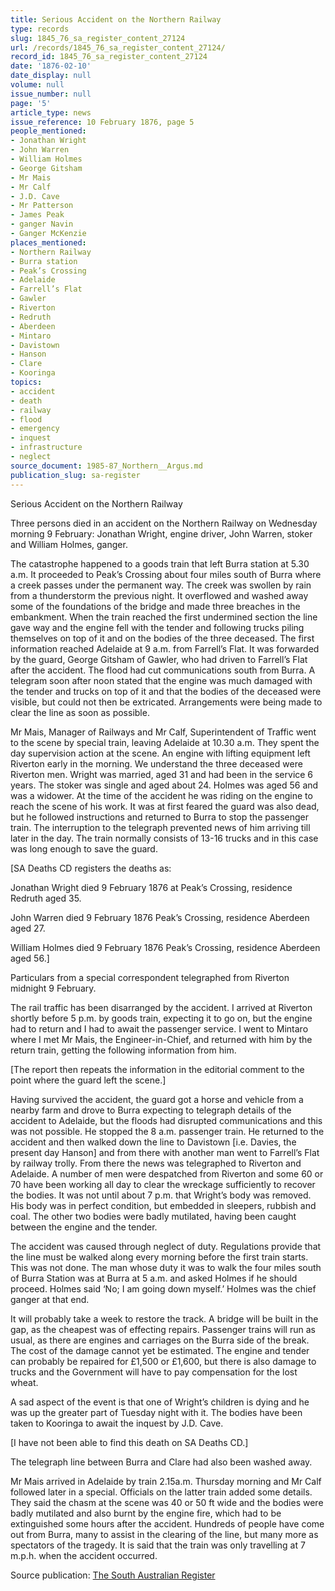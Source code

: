 ```yaml
---
title: Serious Accident on the Northern Railway
type: records
slug: 1845_76_sa_register_content_27124
url: /records/1845_76_sa_register_content_27124/
record_id: 1845_76_sa_register_content_27124
date: '1876-02-10'
date_display: null
volume: null
issue_number: null
page: '5'
article_type: news
issue_reference: 10 February 1876, page 5
people_mentioned:
- Jonathan Wright
- John Warren
- William Holmes
- George Gitsham
- Mr Mais
- Mr Calf
- J.D. Cave
- Mr Patterson
- James Peak
- ganger Navin
- Ganger McKenzie
places_mentioned:
- Northern Railway
- Burra station
- Peak’s Crossing
- Adelaide
- Farrell’s Flat
- Gawler
- Riverton
- Redruth
- Aberdeen
- Mintaro
- Davistown
- Hanson
- Clare
- Kooringa
topics:
- accident
- death
- railway
- flood
- emergency
- inquest
- infrastructure
- neglect
source_document: 1985-87_Northern__Argus.md
publication_slug: sa-register
---
```


Serious Accident on the Northern Railway

Three persons died in an accident on the Northern Railway on Wednesday morning 9 February: Jonathan Wright, engine driver, John Warren, stoker and William Holmes, ganger.

The catastrophe happened to a goods train that left Burra station at 5.30 a.m.  It proceeded to Peak’s Crossing about four miles south of Burra where a creek passes under the permanent way.  The creek was swollen by rain from a thunderstorm the previous night.  It overflowed and washed away some of the foundations of the bridge and made three breaches in the embankment.  When the train reached the first undermined section the line gave way and the engine fell with the tender and following trucks piling themselves on top of it and on the bodies of the three deceased.  The first information reached Adelaide at 9 a.m. from Farrell’s Flat.  It was forwarded by the guard, George Gitsham of Gawler, who had driven to Farrell’s Flat after the accident.  The flood had cut communications south from Burra.  A telegram soon after noon stated that the engine was much damaged with the tender and trucks on top of it and that the bodies of the deceased were visible, but could not then be extricated.  Arrangements were being made to clear the line as soon as possible.

Mr Mais, Manager of Railways and Mr Calf, Superintendent of Traffic went to the scene by special train, leaving Adelaide at 10.30 a.m.  They spent the day supervision action at the scene.  An engine with lifting equipment left Riverton early in the morning.  We understand the three deceased were Riverton men.  Wright was married, aged 31 and had been in the service 6 years.  The stoker was single and aged about 24.  Holmes was aged 56 and was a widower.  At the time of the accident he was riding on the engine to reach the scene of his work.  It was at first feared the guard was also dead, but he followed instructions and returned to Burra to stop the passenger train.  The interruption to the telegraph prevented news of him arriving till later in the day.  The train normally consists of 13-16 trucks and in this case was long enough to save the guard.

[SA Deaths CD registers the deaths as:

Jonathan Wright died 9 February 1876 at Peak’s Crossing, residence Redruth aged 35.

John Warren died 9 February 1876 Peak’s Crossing, residence Aberdeen aged 27.

William Holmes died 9 February 1876 Peak’s Crossing, residence Aberdeen aged 56.]

Particulars from a special correspondent telegraphed from Riverton midnight 9 February.

The rail traffic has been disarranged by the accident.  I arrived at Riverton shortly before 5 p.m. by goods train, expecting it to go on, but the engine had to return and I had to await the passenger service.  I went to Mintaro where I met Mr Mais, the Engineer-in-Chief, and returned with him by the return train, getting the following information from him.

[The report then repeats the information in the editorial comment to the point where the guard left the scene.]

Having survived the accident, the guard got a horse and vehicle from a nearby farm and drove to Burra expecting to telegraph details of the accident to Adelaide, but the floods had disrupted communications and this was not possible.  He stopped the 8 a.m. passenger train.  He returned to the accident and then walked down the line to Davistown [i.e. Davies, the present day Hanson] and from there with another man went to Farrell’s Flat by railway trolly.  From there the news was telegraphed to Riverton and Adelaide.  A number of men were despatched from Riverton and some 60 or 70 have been working all day to clear the wreckage sufficiently to recover the bodies.  It was not until about 7 p.m. that Wright’s body was removed.  His body was in perfect condition, but embedded in sleepers, rubbish and coal.  The other two bodies were badly mutilated, having been caught between the engine and the tender.

The accident was caused through neglect of duty.  Regulations provide that the line must be walked along every morning before the first train starts.  This was not done.  The man whose duty it was to walk the four miles south of Burra Station was at Burra at 5 a.m. and asked Holmes if he should proceed.  Holmes said ‘No; I am going down myself.’  Holmes was the chief ganger at that end.

It will probably take a week to restore the track.  A bridge will be built in the gap, as the cheapest was of effecting repairs.  Passenger trains will run as usual, as there are engines and carriages on the Burra side of the break.  The cost of the damage cannot yet be estimated.  The engine and tender can probably be repaired for £1,500 or £1,600, but there is also damage to trucks and the Government will have to pay compensation for the lost wheat.

A sad aspect of the event is that one of Wright’s children is dying and he was up the greater part of Tuesday night with it.  The bodies have been taken to Kooringa to await the inquest by J.D. Cave.

[I have not been able to find this death on SA Deaths CD.]

The telegraph line between Burra and Clare had also been washed away.

Mr Mais arrived in Adelaide by train 2.15a.m. Thursday morning and Mr Calf followed later in a special.  Officials on the latter train added some details.  They said the chasm at the scene was 40 or 50 ft wide and the bodies were badly mutilated and also burnt by the engine fire, which had to be extinguished some hours after the accident.  Hundreds of people have come out from Burra, many to assist in the clearing of the line, but many more as spectators of the tragedy.  It is said that the train was only travelling at 7 m.p.h. when the accident occurred.

Source publication: [The South Australian Register](/publications/sa-register/)
